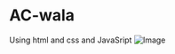 # AC-wala
Using html and css and JavaSript
![Image](https://github.com/user-attachments/assets/bcba93b9-854d-43f2-a533-dae60069eb78)

